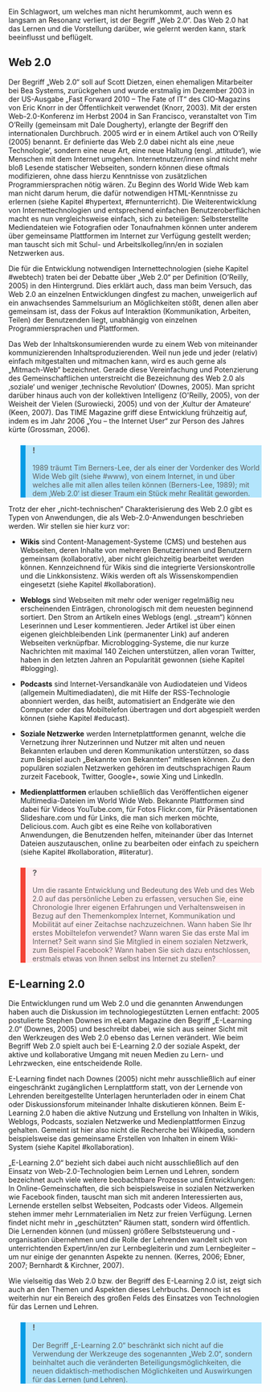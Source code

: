 Ein Schlagwort, um welches man nicht herumkommt, auch wenn es langsam an Resonanz verliert, ist der Begriff „Web 2.0“. Das Web 2.0 hat das Lernen und die Vorstellung darüber, wie gelernt werden kann, stark beeinflusst und beflügelt.

## Web 2.0

Der Begriff „Web 2.0“ soll auf Scott Dietzen, einen ehemaligen Mitarbeiter bei Bea Systems, zurückgehen und wurde erstmalig im Dezember 2003 in der US-Ausgabe „Fast Forward 2010 – The Fate of IT“ des CIO-Magazins von Eric Knorr in der Öffentlichkeit verwendet (Knorr, 2003). Mit der ersten Web-2.0-Konferenz im Herbst 2004 in San Francisco, veranstaltet von Tim O’Reilly (gemeinsam mit Dale Dougherty), erlangte der Begriff den internationalen Durchbruch. 2005 wird er in einem Artikel auch von O’Reilly (2005) benannt. Er definierte das Web 2.0 dabei nicht als eine ‚neue Technologie‘, sondern eine neue Art, eine neue Haltung (engl. ‚attitude‘), wie Menschen mit dem Internet umgehen. Internetnutzer/innen sind nicht mehr bloß Lesende statischer Webseiten, sondern können diese oftmals modifizieren, ohne dass hierzu Kenntnisse von zusätzlichen Programmiersprachen nötig wären. Zu Beginn des World Wide Web kam man nicht darum herum, die dafür notwendigen HTML-Kenntnisse zu erlernen (siehe Kapitel #hypertext, #fernunterricht). Die Weiterentwicklung von Internettechnologien und entsprechend einfachen Benutzeroberflächen macht es nun vergleichsweise einfach, sich zu beteiligen: Selbsterstellte Mediendateien wie Fotografien oder Tonaufnahmen können unter anderem über gemeinsame Plattformen im Internet zur Verfügung gestellt werden; man tauscht sich mit Schul- und Arbeitslkolleg/inn/en in sozialen Netzwerken aus.

Die für die Entwicklung notwendigen Internettechnologien (siehe Kapitel #webtech) traten bei der Debatte über „Web 2.0“ per Definition (O’Reilly, 2005) in den Hintergrund. Dies erklärt auch, dass man beim Versuch, das Web 2.0 an einzelnen Entwicklungen dingfest zu machen, unweigerlich auf ein anwachsendes Sammelsurium an Möglichkeiten stößt, denen allen aber gemeinsam ist, dass der Fokus auf Interaktion (Kommunikation, Arbeiten, Teilen) der Benutzenden liegt, unabhängig von einzelnen Programmiersprachen und Plattformen.

Das Web der Inhaltskonsumierenden wurde zu einem Web von miteinander kommunizierenden Inhaltsproduzierenden. Weil nun jede und jeder (relativ) einfach mitgestalten und mitmachen kann, wird es auch gerne als „Mitmach-Web“ bezeichnet. Gerade diese Vereinfachung und Potenzierung des Gemeinschaftlichen unterstreicht die Bezeichnung des Web 2.0 als ‚soziale‘ und weniger ‚technische Revolution‘ (Downes, 2005). Man spricht darüber hinaus auch von der kollektiven Intelligenz (O'Reilly, 2005), von der Weisheit der Vielen (Surowiecki, 2005) und von der ‚Kultur der Amateure‘ (Keen, 2007). Das TIME Magazine griff diese Entwicklung frühzeitig auf, indem es im Jahr 2006 „You – the Internet User“ zur Person des Jahres kürte (Grossman, 2006).

<blockquote style="background: #B3E5FC; border-left: 10px solid #039BE5">

### !

1989 träumt Tim Berners-Lee, der als einer der Vordenker des World Wide Web gilt (siehe #www), von einem Internet, in und über welches alle mit allen alles teilen können (Berners-Lee, 1989); mit dem ‚Web 2.0‘ ist dieser Traum ein Stück mehr Realität geworden.

</blockquote>

Trotz der eher „nicht-technischen“ Charakterisierung des Web 2.0 gibt es Typen von Anwendungen, die als Web-2.0-Anwendungen beschrieben werden. Wir stellen sie hier kurz vor:

- **Wikis** sind Content-Management-Systeme (CMS) und bestehen aus Webseiten, deren Inhalte von mehreren Benutzerinnen und Benutzern gemeinsam (kollaborativ), aber nicht gleichzeitig bearbeitet werden können. Kennzeichnend für Wikis sind die integrierte Versionskontrolle und die Linkkonsistenz. Wikis werden oft als Wissenskompendien eingesetzt (siehe Kapitel #kollaboration).
- **Weblogs** sind Webseiten mit mehr oder weniger regelmäßig neu erscheinenden Einträgen, chronologisch mit dem neuesten beginnend sortiert. Den Strom an Artikeln eines Weblogs (engl. „stream“) können Leserinnen und Leser kommentieren. Jeder Artikel ist über einen eigenen gleichbleibenden Link (permanenter Link) auf anderen Webseiten verknüpfbar. Microblogging-Systeme, die nur kurze Nachrichten mit maximal 140 Zeichen unterstützen, allen voran Twitter, haben in den letzten Jahren an Popularität gewonnen (siehe Kapitel #blogging).
- **Podcasts** sind Internet-Versandkanäle von Audiodateien und Videos (allgemein Multimediadaten), die mit Hilfe der RSS-Technologie abonniert werden, das heißt, automatisiert an Endgeräte wie den Computer oder das Mobiltelefon übertragen und dort abgespielt werden können (siehe Kapitel #educast).
- **Soziale Netzwerke** werden Internetplattformen genannt, welche die Vernetzung ihrer Nutzerinnen und Nutzer mit alten und neuen Bekannten erlauben und deren Kommunikation unterstützen, so dass zum Beispiel auch „Bekannte von Bekannten“ mitlesen können. Zu den populären sozialen Netzwerken gehören im deutschsprachigen Raum zurzeit Facebook, Twitter, Google+, sowie Xing und LinkedIn.

- **Medienplattformen** erlauben schließlich das Veröffentlichen eigener Multimedia-Dateien im World Wide Web. Bekannte Plattformen sind dabei für Videos YouTube.com, für Fotos Flickr.com, für Präsentationen Slideshare.com und für Links, die man sich merken möchte, Delicious.com. Auch gibt es eine Reihe von kollaborativen Anwendungen, die Benutzenden helfen, miteinander über das Internet Dateien auszutauschen, online zu bearbeiten oder einfach zu speichern (siehe Kapitel #kollaboration, #literatur).

<blockquote style="background: #FFEBEE; border-left: 10px solid #F44336">

### ?

Um die rasante Entwicklung und Bedeutung des Web und des Web 2.0 auf das persönliche Leben zu erfassen, versuchen Sie, eine Chronologie Ihrer eigenen Erfahrungen und Verhaltensweisen in Bezug auf den Themenkomplex Internet, Kommunikation und Mobilität auf einer Zeitachse nachzuzeichnen. Wann haben Sie Ihr erstes Mobiltelefon verwendet? Wann waren Sie das erste Mal im Internet? Seit wann sind Sie Mitglied in einem sozialen Netzwerk, zum Beispiel Facebook? Wann haben Sie sich dazu entschlossen, erstmals etwas von Ihnen selbst ins Internet zu stellen?

</blockquote>

## E-Learning 2.0

Die Entwicklungen rund um Web 2.0 und die genannten Anwendungen haben auch die Diskussion im technologiegestützten Lernen entfacht: 2005 postulierte Stephen Downes im eLearn Magazine den Begriff „E-Learning 2.0“ (Downes, 2005) und beschreibt dabei, wie sich aus seiner Sicht mit den Werkzeugen des Web 2.0 ebenso das Lernen verändert. Wie beim Begriff Web 2.0 spielt auch bei E-Learning 2.0 der soziale Aspekt, der aktive und kollaborative Umgang mit neuen Medien zu Lern- und Lehrzwecken, eine entscheidende Rolle.

E-Learning findet nach Downes (2005) nicht mehr ausschließlich auf einer eingeschränkt zugänglichen Lernplattform statt, von der Lernende von Lehrenden bereitgestellte Unterlagen herunterladen oder in einem Chat oder Diskussionsforum miteinander Inhalte diskutieren können. Beim E-Learning 2.0 haben die aktive Nutzung und Erstellung von Inhalten in Wikis, Weblogs, Podcasts, sozialen Netzwerke und Medienplattformen Einzug gehalten. Gemeint ist hier also nicht die Recherche bei Wikipedia, sondern beispielsweise das gemeinsame Erstellen von Inhalten in einem Wiki-System (siehe Kapitel #kollaboration).

„E-Learning 2.0“ bezieht sich dabei auch nicht ausschließlich auf den Einsatz von Web-2.0-Technologien beim Lernen und Lehren, sondern bezeichnet auch viele weitere beobachtbare Prozesse und Entwicklungen: In Online-Gemeinschaften, die sich beispielsweise in sozialen Netzwerken wie Facebook finden, tauscht man sich mit anderen Interessierten aus, Lernende erstellen selbst Webseiten, Podcasts oder Videos. Allgemein stehen immer mehr Lernmaterialien im Netz zur freien Verfügung. Lernen findet nicht mehr in „geschützten“ Räumen statt, sondern wird öffentlich. Die Lernenden können (und müssen) größere Selbststeuerung und -organisation übernehmen und die Rolle der Lehrenden wandelt sich von unterrichtenden Expert/inn/en zur Lernbegleiterin und zum Lernbegleiter – um nur einige der genannten Aspekte zu nennen. (Kerres, 2006; Ebner, 2007; Bernhardt &amp; Kirchner, 2007).

Wie vielseitig das Web 2.0 bzw. der Begriff des E-Learning 2.0 ist, zeigt sich auch an den Themen und Aspekten dieses Lehrbuchs. Dennoch ist es weiterhin nur ein Bereich des großen Felds des Einsatzes von Technologien für das Lernen und Lehren.

<blockquote style="background: #B3E5FC; border-left: 10px solid #039BE5">

### !

Der Begriff „E-Learning 2.0“ beschränkt sich nicht auf die Verwendung der Werkzeuge des sogenannten „Web 2.0“, sondern beinhaltet auch die veränderten Beteiligungsmöglichkeiten, die neuen didaktisch-methodischen Möglichkeiten und Auswirkungen für das Lernen (und Lehren).

</blockquote>
